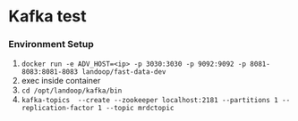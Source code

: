 # Kafka test

### Environment Setup
1. `docker run -e ADV_HOST=<ip> -p 3030:3030 -p 9092:9092 -p 8081-8083:8081-8083 landoop/fast-data-dev`
2. exec inside container
3. `cd /opt/landoop/kafka/bin`
4. `kafka-topics  --create --zookeeper localhost:2181 --partitions 1 --replication-factor 1 --topic mrdctopic`